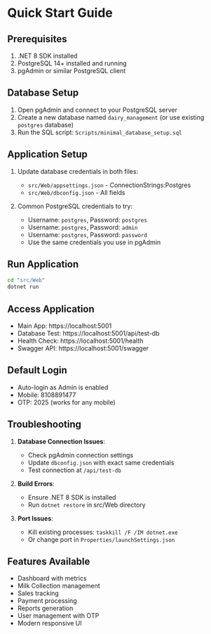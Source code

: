 # Quick Start Guide

## Prerequisites
1. .NET 8 SDK installed
2. PostgreSQL 14+ installed and running
3. pgAdmin or similar PostgreSQL client

## Database Setup
1. Open pgAdmin and connect to your PostgreSQL server
2. Create a new database named `dairy_management` (or use existing `postgres` database)
3. Run the SQL script: `Scripts/minimal_database_setup.sql`

## Application Setup
1. Update database credentials in both files:
   - `src/Web/appsettings.json` - ConnectionStrings:Postgres
   - `src/Web/dbconfig.json` - All fields

2. Common PostgreSQL credentials to try:
   - Username: `postgres`, Password: `postgres`
   - Username: `postgres`, Password: `admin`
   - Username: `postgres`, Password: `password`
   - Use the same credentials you use in pgAdmin

## Run Application
```bash
cd "src/Web"
dotnet run
```

## Access Application
- Main App: https://localhost:5001
- Database Test: https://localhost:5001/api/test-db
- Health Check: https://localhost:5001/health
- Swagger API: https://localhost:5001/swagger

## Default Login
- Auto-login as Admin is enabled
- Mobile: 8108891477
- OTP: 2025 (works for any mobile)

## Troubleshooting
1. **Database Connection Issues**: 
   - Check pgAdmin connection settings
   - Update `dbconfig.json` with exact same credentials
   - Test connection at `/api/test-db`

2. **Build Errors**:
   - Ensure .NET 8 SDK is installed
   - Run `dotnet restore` in src/Web directory

3. **Port Issues**:
   - Kill existing processes: `taskkill /F /IM dotnet.exe`
   - Or change port in `Properties/launchSettings.json`

## Features Available
- Dashboard with metrics
- Milk Collection management
- Sales tracking
- Payment processing
- Reports generation
- User management with OTP
- Modern responsive UI